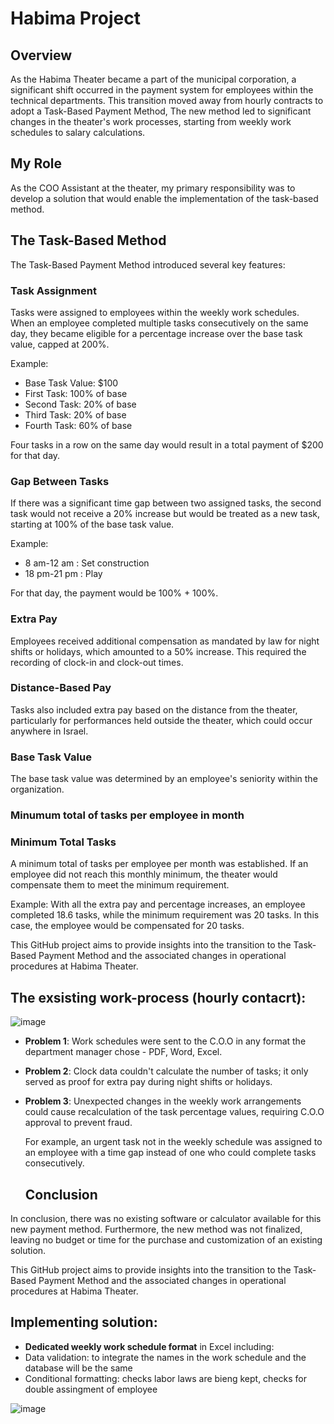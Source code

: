 
  # Habima Project

## Overview
As the Habima Theater became a part of the municipal corporation, a significant shift occurred in the payment system for employees within the technical departments. This transition moved away from hourly contracts to adopt a Task-Based Payment Method, The new method led to significant changes in the theater's work processes, starting from weekly work schedules to salary calculations.

## My Role
As the COO Assistant at the theater, my primary responsibility was to develop a solution that would enable the implementation of the task-based method.

## The Task-Based Method
The Task-Based Payment Method introduced several key features:

### Task Assignment
Tasks were assigned to employees within the weekly work schedules. When an employee completed multiple tasks consecutively on the same day, they became eligible for a percentage increase over the base task value, capped at 200%. 

Example:
- Base Task Value: $100
- First Task: 100% of base
- Second Task: 20% of base
- Third Task: 20% of base
- Fourth Task: 60% of base

Four tasks in a row on the same day would result in a total payment of $200 for that day.

### Gap Between Tasks
If there was a significant time gap between two assigned tasks, the second task would not receive a 20% increase but would be treated as a new task, starting at 100% of the base task value.

Example:
- 8 am-12 am : Set construction 
- 18 pm-21 pm : Play

For that day, the payment would be 100% + 100%.

### Extra Pay
Employees received additional compensation as mandated by law for night shifts or holidays, which amounted to a 50% increase. This required the recording of clock-in and clock-out times.

### Distance-Based Pay
Tasks also included extra pay based on the distance from the theater, particularly for performances held outside the theater, which could occur anywhere in Israel.

### Base Task Value
The base task value was determined by an employee's seniority within the organization.

### Minumum total of tasks per employee in month
### Minimum Total Tasks
A minimum total of tasks per employee per month was established. If an employee did not reach this monthly minimum, the theater would compensate them to meet the minimum requirement.

Example: With all the extra pay and percentage increases, an employee completed 18.6 tasks, while the minimum requirement was 20 tasks. In this case, the employee would be compensated for 20 tasks.

This GitHub project aims to provide insights into the transition to the Task-Based Payment Method and the associated changes in operational procedures at Habima Theater.


## The exsisting work-process (hourly contacrt):
![image](https://github.com/liormat401/Habima-project/assets/126070709/52dabd33-2cc0-4530-bcdc-cc929370151f)

- **Problem 1**: Work schedules were sent to the C.O.O in any format the department manager chose - PDF, Word, Excel.
- **Problem 2**: Clock data couldn't calculate the number of tasks; it only served as proof for extra pay during night shifts or holidays.
- **Problem 3**: Unexpected changes in the weekly work arrangements could cause recalculation of the task percentage values, requiring C.O.O approval to prevent fraud.
  
  For example, an urgent task not in the weekly schedule was assigned to an employee with a time gap instead of one who could complete tasks consecutively.
  
  ## Conclusion
In conclusion, there was no existing software or calculator available for this new payment method. Furthermore, the new method was not finalized, leaving no budget or time for the purchase and customization of an existing solution.

This GitHub project aims to provide insights into the transition to the Task-Based Payment Method and the associated changes in operational procedures at Habima Theater.

## Implementing solution:
- **Dedicated weekly work schedule format** in Excel including:
-  Data validation: to integrate the names in the work schedule and the database will be the same
-   Conditional formatting: checks labor laws are bieng kept, checks for double assingment of employee


![image](https://github.com/liormat401/Habima-project/assets/126070709/3dcf1681-105d-49ef-9a0a-cfcdac644f6b)
